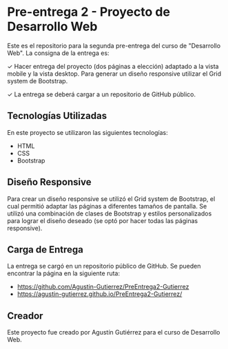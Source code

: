 # Pre-entrega 2 - Proyecto de Desarrollo Web

Este es el repositorio para la segunda pre-entrega del curso de "Desarrollo Web". La consigna de la entrega es:

✓ Hacer entrega del proyecto (dos páginas a 
elección) adaptado a la vista mobile y la vista 
desktop. Para generar un diseño responsive 
utilizar el Grid system de Bootstrap. 

✓ La entrega se deberá cargar a un repositorio 
de GitHub público.

## Tecnologías Utilizadas
En este proyecto se utilizaron las siguientes tecnologías:

* HTML
* CSS
* Bootstrap

## Diseño Responsive

Para crear un diseño responsive se utilizó el Grid system de Bootstrap, el cual permitió adaptar las páginas a diferentes tamaños de pantalla. Se utilizó una 
combinación de clases de Bootstrap y estilos personalizados para lograr el diseño deseado (se optó por hacer todas las páginas responsive).

## Carga de Entrega

La entrega se cargó en un repositorio público de GitHub. Se pueden encontrar la página en la siguiente ruta:

* https://github.com/Agustin-Gutierrez/PreEntrega2-Gutierrez
* https://agustin-gutierrez.github.io/PreEntrega2-Gutierrez/

## Creador
Este proyecto fue creado por Agustín Gutiérrez para el curso de Desarrollo Web.

